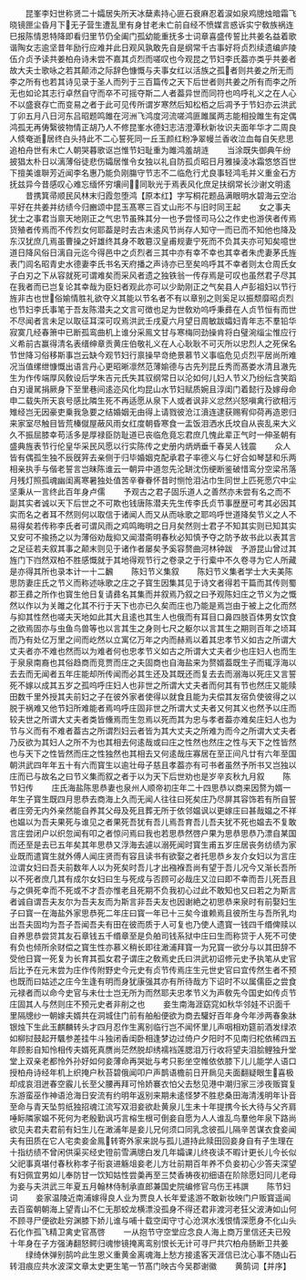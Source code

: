 <!-- { "loadSidebar": true } -->
　　昆峯李妇世称贤二十孀居失所天冰蘖素持心匪石衰麻忍着涙如泉鸡牕烛暗霜飞晓镜匣尘昏月下无子营生遭乱里有身甘老未亡前自经不愤媒言惑诉实宁敎族祸连巳报陈情恩特降即看归里节仍全阖门孤幼能重抚多士词章喜盛传誓比共姜名益着歌谐陶女志逾坚昔年励行应难并此日观风孰敢先自是纲常千古事好将贞烈续遗编庐陵伍介贞予读共姜柏舟诗未尝不嘉其贞烈而嗟叹也今观昆之节妇李氏葢亦类乎共姜者故大夫士歌咏之若其颠沛之际辞色慷慨与夫事女红以活族之孤者则共姜之所无而李之所有也若其诗见录于圣人而列于三百篇传之天下后世者则共姜之所有而李之所无也如论其志行卓然自守而卒不可摇夺斯二人者葢异世而同符也呜呼礼义之在人心不以盛衰存亡而变易之者于此可见传所谓岁寒然后知松栢之后凋予于节妇亦云洪武丁卯五月八日河东吕昭题鸣雎在河洲飞鸿度河流嗟鸿匪雎属两志能相投雎生有定偶鸿孤无再俦繄彼物情正胡乃人不修昆峯水德妇志洁澄潭秋新妆识夫面年华才二周良人倐奄逝居终白头持此不二心誓死同一丘玉颜红粉净翠幔兰香收泣血每自矢悲思追柏舟世有未亡人朝哭暮歌讴岂惟节妇耻重为雎鸿羞胡涟
　　当涂既失御典午纷披猖太朴日以漓薄俗徒悲伤孀居惟令女独以礼自防孤贞昭日月雅操淩冰霜悠悠百世下擅美谁聨芳近闻李名惠乃能负刚膓守节志不二临危行尤良事轻鸿毛并义重金石方抚兹异今昔感叹心难忘缅怀穷壤间同耿光于焉表风化庶足扶纲常长沙谢文明逺
　　昔携箕帚顺民风林末归霞忽堕鸿【原本红】字写桐花题品满眼明水碧海云空治平好在共姜并纺绩今归豳颂中昆玉髙寒三百丈山形不与旧时同王起
　　女之事夫犹士之事君当禀天地刚正之气忠节虽殊其分一也予尝怪司马公之作史也游侠者传焉货殖者传焉而不传烈女何耶葢是时去古未逺风节尚存人知守一而已而不知他也降及东汉犹庶几焉虽曹操之奸雄终其身不敢簒汉皇甫规妻宁死而不负其夫亦可知矣噫世道日降风俗日漓自元迄今得邑中之贞烈者三其中亦有幸不幸也其幸者朱虎妻茅氏旌表门闾名昭青史水德妻李氏书名天府播之声诗亦已至矣呜呼其不幸者则太仓周氏女子白刃之下从容就死可谓难矣而采风者遗之独铁翁一传存焉是可叹也虽然君子尽其在我者而已岂复论其幸哉为臣妇者观此亦可以少助刚正之气矣县人卢彭祖妇以节行旌非古也世俗媮情胜礼欲夺义其能以节名者不有以章别之则奚足以振颓靡昭贞烈也节妇李氏事笔于吾友陈潜夫之文言可徴也足为世敎劝呜呼秉彞在人贞节恒有而世不尽闻者言未足以取征耳深可叹焉洪武壬戌夏六月望日周敏跋孀妇青年志不羣铅华寂寞几经春箫中已断孤鸾曲机上谁分采鳯文甘与寒梅同劲操肯将白璧涴缁尘惟应行义希前古赢得清名表缙绅章贡黄庄伯敬礼义在人心耿耿不可灭所以忠烈人之死保名节世降习俗移斯事岂云缺今观节妇行禀操早竒绝景慕节义事临危见贞烈平居尚所难况当值缧绁慷慨出语言丹心更昭晰凛然范薄媮德与古先列昆丘秀而髙娄水清且澈先生为作传端厚风敎设后学朱吉元氏失其驭纲常日以沦如何儿妇人节义乃纷纭含笑蹈白刃谩駡捐厥身下至里巷间逺迩风化均昆山水节妇赋质婉且淳闺门着懿行及嫁母命申二载失所天哀号感比隣生死不再适愿从泉下人或者讽非义忿然兴怒嗔禽行欲相污雉经岂无因豪吏乗我急要之结婚姻无由得上请戮彼沧江濆连逮获赐宥仰荷再造恩归来家室尽触目皆荒榛僦屋蔽风雨女红度朝昏寒食一盂饭泪洒水氏坟自从丧乱来大义久不振屈膝幸苟活多是厚禄臣防耻道已丧临危竟忘君庶几愧此辈正气时一伸圣朝有盛典旌表节行伦皇华采民风愿以行实陈传之史册内炳炳垂千春吴人钱震
　　众人皆有偶孤生独不辰旣笄去亲侧于归毕婚姻克配承君子率德义与仁好合如琴瑟和乐两相亲执手与偕老誓言岂昧陈谁云一朝异中道忽先沦缾沈伤绠断鉴破惜鸾分空梁吊落月残灯照孤魂幽闺离寒暑独处值苦辛眷眷怀昔时恻怆泪沾巾生同世上匹死愿穴中尘坚秉从一言终此百年身卢儒
　　予观古之君子固乐道人之善然亦未尝有名之而不副其实者诚以天下后世之不可欺也钱唐陈潜夫先生传李氏贞节事歴歴可考其必因其实而名之者耳不然则何以取信于诸闻人而又从而咏歌之耶呜呼世道降矣节义之人不易得矣若传称李氏者可谓风雨之鸡鸣晦明之日月矣然则士君子不知其实则已知其实又安可不揄扬之以为薄俗劝哉抑又闻潜斋明春秋必知慎予夺之防予故书此以表其言之足征若夫叙其事之颠末则见于诸作者屡矣予奚容赘曲河林钟跋　予游昆山曾过其旌门下岿然双柏不胜感慨就于其地得观节行之卷录之于行槖中不久卷寻为它人所藏是亦得其所也录本计一十二飜
　　陈妇节义集叙
　　陈妇节义集者学士大夫美陈思防妻庄氏之节义而称述咏歌之庄之子寳生因集其见于诗文者得若干篇而其传则蜀郡王彞之所作也寳生他日复请彞名其集而并叙焉乃叙之曰予观陈妇庄之节义为之慨然以作以为关雎之化其不行于天下也亦已久矣而庄也乃能是焉岂由于被上之化而然与抑其性然也嗟夫天地如此其大且逺也其生人也俄而有耳目口鼻四肢百体男女饮食之欲焉固亦与虫鱼鸟兽等也以言其生之身则七尺之躯尔以言其生之期则百年之顷耳而乃有处亿万里之间而屹然以立寓亿万年之内而赫焉以着其忠孝节义如古之所谓大丈夫者亦不难也然而以为难者何也忠孝节义如古之所谓大丈夫者少也庄妇人也而生于泉泉南裔也其俗趋商而竞贾而庄之夫固商也自海盐来为赘婿葢既生子而辄浮海以去去而无闻者五年庄能却所传闻而必其生还及其既还而复去去而溺海以死庄又言誓死不嫁以成其五岁之孤呜呼庄妇人也非世之所谓大丈夫者而何其有节也然庄又能赎田数千里外授其夫前妇之子在彼外家者使得以就食且能为夫偿其友宿负使彼得之以脱于祸难又他节妇所难能者焉呜呼庄固非世之所谓大丈夫者又何其义也然予以庄而较夫世之所谓大丈夫者类皆儵焉而生忽焉以死而其为忠与孝者葢亦难矣庄妇人也为节与义而有不难者葢古之所谓烈妇云者皆为其大丈夫之所难为而今之所谓大丈夫者乃反欲为其妇人之所不为也其相去何逺哉或曰庄之性然也然庄之性与天下之性皆然也与天下之性皆然而庄之性独然也其相去又何逺哉庄寡居在至正间凡廿有六年至国朝洪武四年年五十有六而寳生以逾壮母子慈且孝葢亦有可书者虽然予所书又岂独以庄而已与故名之曰节义集而叙之者于以为天下后世劝也是岁辛亥秋九月叙
　　陈节妇传
　　庄氏海盐陈思恭妻也泉州人顺帝初庄年二十四思恭以商来因赘为婿一年生子寳生既四月思恭去商海上久而无闻人往往曰死矣庄乃尽屏其容饰若有所自誓者庄旁无内外亲然能自养其父母及死且葬无所于依邻媪讽以更嫁庄曰甚哉媪之不祥也媪以为吾夫果死与谁见之者果死吾犹有吾儿焉吾育吾儿吾夫犹不死也媪去不复敢言庄尝闭户以织忽闻有叩之者惊问焉曰我也若思恭然啓户果为思恭思恭乃漂自某国而还至是去已五年矣其年思恭又浮海去遽以溺死闻时寳生甫五岁庄居丧务纺绩为家业既而遣寳生就外傅人闻庄贤而有容且读书有欲娶之者托思恭乡友介女妇以为言庄泣谓女妇曰吾夫前数年人以为死矣时吾儿才出襁褓吾尚有望于吾儿况今又渐长吾所以不死者庶几其有成尔女妇曰生与死成与否顾可必哉庄又泣曰即不幸而吾儿死吾且与之俱死幸而不死或不才吾亦惟老且死期不负我初心过此不敢知也又曰若之为斯言者诚自谓吾夫友尔为吾夫友而为斯言非吾夫友也因谢絶之初思恭来泉时有前娶妇生子曰寳一在海盐外家思恭死二年庄曰寳一年已十三矣今谁赖焉且彼所生与吾所乳均出吾夫固均为吾子吾闻吾夫有田在彼而质于人可复也乃使人遗寳一钱四千缗俾赎以自养思恭尝贷其友石章钱五千缗章至是负舶司钱系狱中庄曰生而称贷于人死不可使有负也倾所余财偿之寳生性亦慕义稍长即往澉浦拜寳一为兄寳一欲分与以其田辞不受他日寳一死复为长育其孤女君子谓庄之敎焉史氏曰洪武初诏修元史予执笔从史官后比予在元末尝为庄作传附野史今元史有贞节传焉庄生元世史官曰宜传然生者不预也既而曰姑述之庄今生逢有明而身犹康强其亦有所待哉方下诏时不以属儒臣之尝食元禄者而以命今史官与未仕士岂无所为而然耶夫忠孝节义为声敎先今国史如传贞节庄固其人与然则庄不预元史者非削之也
　　妾生南海涯窈窕如秋华邻娃不识面千里隔牕纱一朝嫁夫婿共在洞城住门前有舶船便欲为商去驩好百年身今年渉两春象牀银烛下生此玉麒麟转头才四月忍作生离别临行岂不闻怀里儿声咽相劝筵前酒发绿浓如柳挝鼓起开颿参差挂牛斗独闭香闺卧相逢梦边过倚户夕阳时不见南归柁依稀四五年顾影自知怜相传夫婿死真赝尚茫然脱却绣襦裆莲腮泪万行收将望夫泪脍鲤独升堂堂上双亲老都怜外孙好如何妾薄命再哭妣与考只影坐空帷依依膝下儿儿能学人语口授柏舟诗经年机上织掩户秋苔碧俄闻叩户声鹊语檐前日开扄见夫面翻疑眼生喜极却成哀泪迸春空霰儿长至父腰再拜可怜娇褰衣怕父去愁见港中潮归家三涉夜贩寳复东游蛮巫作神语沧海日安流有约明年返别来期未逺怪梦不胜悲桑田海清浅明年讣音至命与青天坠剪纸独招魂江流写双泪妾欲赴黄泉儿生未十年提携今长大待与父齐肩唾眎隣家媪不死何为老殷勤讽巧言榕生根可倒妾自愿为人人谁乱鸟羣他年泉下路尚欲见夫君夫君前有妇生儿在澉浦年是妾儿兄何须口同乳念彼孤儿隔辛苦谋衣食妾闻夫有田质在它人宅卖妾金鳯转寄外家来説与孤儿道持此赎田回妾身自有子生理在十指纺绩不曾闲供渠买经史镫前雪满牕白发几年孀课儿终夜读不暇计更长儿今长似父祀事真堪付春秋称孝子衔哀进觞俎妾老儿方壮前期百年养不负妾初心少答夫深望有妇佩宜男如儿奉防甘一饮知姑性尝羮再至三焚香祷夜初细语在阶除愿妇同儿老母为妾与夫洪武三年夏五月翰林侍制承直郎兼国史院编修官乌伤王袆譔
　　陈节妇词
　　妾家温陵近南浦嫁得良人业为贾良人长年爱逺游不敢新妆映门户贩寳遥闻去百蛮朝朝海上望青山不仁无那蛟龙横漂没孤身不得还君非渡河老狂父波涛如山何不顾寻尸便欲赴穷渊膝下娇儿谁与哺十载空闺守寸心沧溟水浅恨情深愿身不化山头石化作孤飞精卫禽史官髙啓
　　一从抱节守空堂应念良人海上商万里信还夫已殁十年身在子方强涛翻怒鳄归魂惨镜掩离鸾别恨长无计可寻尸共穴柏舟肠断卫共姜
　　绿绮休弹别鹄吟此生恩义重黄金离魂海上愁方接逺客天涯信已沈心事不随山石转泪痕应共水波深文章太史更生笔一节髙门映古今吴郡谢徽
　　黄鹄词【并序】
